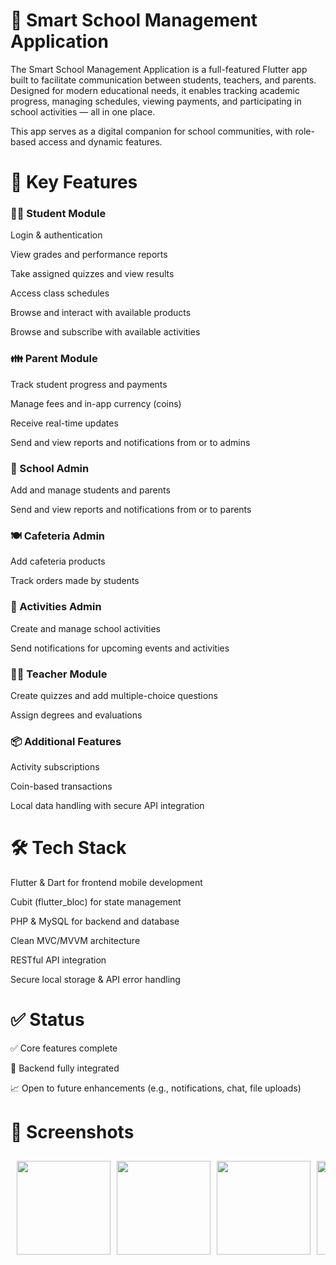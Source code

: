 # 🏫 Smart School Management Application
The Smart School Management Application is a full-featured Flutter app built to facilitate communication between students, teachers, and parents. Designed for modern educational needs, it enables tracking academic progress, managing schedules, viewing payments, and participating in school activities — all in one place.

This app serves as a digital companion for school communities, with role-based access and dynamic features.

# 🎯 Key Features
### 👨‍🎓 Student Module

Login & authentication

View grades and performance reports

Take assigned quizzes and view results

Access class schedules

Browse and interact with available products

Browse and subscribe with available activities

### 👪 Parent Module

Track student progress and payments

Manage fees and in-app currency (coins)

Receive real-time updates

Send and view reports and notifications from or to admins

### 🏫 School Admin

Add and manage students and parents

Send and view reports and notifications from or to parents

### 🍽️ Cafeteria Admin

Add cafeteria products

Track orders made by students

### 🏃 Activities Admin

Create and manage school activities

Send notifications for upcoming events and activities

### 👩‍🏫 Teacher Module

Create quizzes and add multiple-choice questions

Assign degrees and evaluations

### 📦 Additional Features

Activity subscriptions

Coin-based transactions

Local data handling with secure API integration

# 🛠️ Tech Stack
Flutter & Dart for frontend mobile development

Cubit (flutter_bloc) for state management

PHP & MySQL for backend and database

Clean MVC/MVVM architecture

RESTful API integration

Secure local storage & API error handling

# ✅ Status
✅ Core features complete

🔧 Backend fully integrated

📈 Open to future enhancements (e.g., notifications, chat, file uploads)

# 📱 Screenshots
<!-- Add this section under ## 📱 Screenshots -->
<div style="display: flex; overflow-x: auto; gap: 10px; padding: 10px;">
  <img src="https://github.com/user-attachments/assets/0ba5ee63-e340-4258-bb3d-4c530e3c647d" width="150">
  <img src="https://github.com/user-attachments/assets/a68fa187-92d2-447b-a377-b2231e13c22f" width="150">
  <img src="https://github.com/user-attachments/assets/43afff64-76e5-41f6-a70b-c0fffab8fc76" width="150">
  <img src="https://github.com/user-attachments/assets/88f6e7a2-6309-49d9-8d99-d4a27282c474" width="150">
  <img src="https://github.com/user-attachments/assets/4ce18794-c267-4c89-aa46-3fb9a324a334" width="150">
  <img src="https://github.com/user-attachments/assets/d5b7f579-8ad2-48eb-aa8f-c07f9767c21d" width="150">
  <img src="https://github.com/user-attachments/assets/7955f8d8-8687-4302-8a45-a1a086f0bd78" width="150">
  <img src="https://github.com/user-attachments/assets/8d5c33af-ac4e-47bd-a60f-5e4fa1eb1eda" width="150">
  <img src="https://github.com/user-attachments/assets/006a6bcd-4ab1-47c6-8e9f-27af10fd18fc" width="150">
  <img src="https://github.com/user-attachments/assets/43873f3f-5a48-4f82-b395-bf3c4fbed94b" width="150">
  <img src="https://github.com/user-attachments/assets/28985879-28e9-40ba-b3a4-466ca856fc12" width="150">
  <img src="https://github.com/user-attachments/assets/7d6dd5b2-9090-4d60-a356-7ca6e09a5c1f" width="150">
  <img src="https://github.com/user-attachments/assets/cc0c3ea4-ae99-4089-88d9-5e45ae459947" width="150">
  <img src="https://github.com/user-attachments/assets/d57c68c5-c5f1-49ea-8a7e-714954260695" width="150">
  <img src="https://github.com/user-attachments/assets/9ad09c78-eebd-4cee-8084-35bf56b4da3f" width="150">
  <img src="https://github.com/user-attachments/assets/0e67655d-16f3-486b-89d3-83fd93c3ea90" width="150">
  <img src="https://github.com/user-attachments/assets/44ec89a4-02ea-4a48-9f0f-23881a359347" width="150">
  <img src="https://github.com/user-attachments/assets/43c302a3-358a-4a9d-9248-e6a7b5dddc37" width="150">
  <img src="https://github.com/user-attachments/assets/bb8db28d-5e9c-4f76-b674-09a9b9d8af1d" width="150">
  <img src="https://github.com/user-attachments/assets/61ec3da8-624e-402d-936d-72c6138934b7" width="150">
  <img src="https://github.com/user-attachments/assets/481f69c9-fd1c-4ea3-abf8-821a9860d3c8" width="150">
  <img src="https://github.com/user-attachments/assets/37b5cc65-ce39-4b11-a496-21a806b575ef" width="150">
  <img src="https://github.com/user-attachments/assets/992a669e-0182-463a-8a68-0fbcd6b33bc4" width="150">
  <img src="https://github.com/user-attachments/assets/60964bd7-cec8-4450-ba9b-ecf75c13b29a" width="150">
  <img src="https://github.com/user-attachments/assets/3cebee29-5971-44f2-870e-b1378addcd66" width="150">
  <img src="https://github.com/user-attachments/assets/4caf545e-8008-4fb0-b2a3-fceb98b84b01" width="150">
  <img src="https://github.com/user-attachments/assets/d34e71d3-4c57-4a37-acae-0b60b7a92268" width="150">
  <img src="https://github.com/user-attachments/assets/ebce167f-6359-4728-a522-b2c9fec7c151" width="150">
  <img src="https://github.com/user-attachments/assets/cb7929e1-5da9-4776-8e39-9eb6378289a4" width="150">
  <img src="https://github.com/user-attachments/assets/bdfce403-490c-4375-82b8-f48a5eae72ae" width="150">
  <img src="https://github.com/user-attachments/assets/9a648d2d-3edc-4179-a9ca-6f813e1b6fc3" width="150">
  <img src="https://github.com/user-attachments/assets/017a697e-296a-497b-8c74-a62b8d5e2440" width="150">
  <img src="https://github.com/user-attachments/assets/38506e43-b1c5-4df8-9970-4eb7ce535483" width="150">
  <img src="https://github.com/user-attachments/assets/fa59a657-1283-431d-8528-e4cbdf52f6d2" width="150">
  <img src="https://github.com/user-attachments/assets/e616e30e-c6bc-4168-9af1-caeaf317349a" width="150">
  <img src="https://github.com/user-attachments/assets/525a14fe-b98e-49ec-9cb7-7a6b163d1d2a" width="150">
  <img src="https://github.com/user-attachments/assets/042bface-36c0-48a7-abd2-3664269b2292" width="150">
  <img src="https://github.com/user-attachments/assets/77011103-321d-4012-b8ff-f6b4b51fcf2e" width="150">
  <img src="https://github.com/user-attachments/assets/621ee20c-254a-441d-abc9-777ec276e3b3" width="150">
</div>
